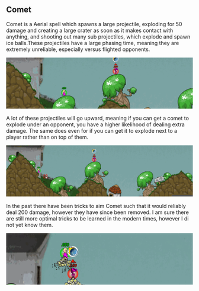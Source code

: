 ## Comet


Comet is a Aerial spell which spawns a large projectile, exploding for 50 damage and creating a large crater as soon as it makes contact with anything, and shooting out many sub projectiles, which explode and spawn ice balls.These projectiles have a large phasing time, meaning they are extremely unreliable, especially versus flighted opponents.


![comet1](https://raw.githubusercontent.com/1IlIl/wikidata/main/frost/gifs/comet1.gif)


A lot of these projectiles will go upward, meaning if you can get a comet to explode under an opponent, you have a higher likelihood of dealing extra damage. The same does even for if you can get it to explode next to a player rather than on top of them.


![comet2](https://raw.githubusercontent.com/1IlIl/wikidata/main/frost/gifs/comet2.gif)


In the past there have been tricks to aim Comet such that it would reliably deal 200 damage, however they have since been removed. I am sure there are still more optimal tricks to be learned in the modern times, however I di not yet know them.


![comet3](https://raw.githubusercontent.com/1IlIl/wikidata/main/frost/gifs/comet3.gif)



